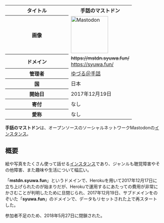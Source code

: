<div>

<table>
<colgroup>
<col style="width: 50%" />
<col style="width: 50%" />
</colgroup>
<tbody>
<tr class="header">
<th>タイトル</th>
<th>手話のマストドン</th>
</tr>

<tr class="odd">
<th>画像</th>
<td><a href="/%E3%83%95%E3%82%A1%E3%82%A4%E3%83%AB:Mastodon_logo.png" title="Mastodon"><img src="/images/thumb/0/00/Mastodon_logo.png/120px-Mastodon_logo.png" srcset="/images/thumb/0/00/Mastodon_logo.png/180px-Mastodon_logo.png 1.5x, /images/0/00/Mastodon_logo.png 2x" width="120" height="120" alt="Mastodon" /></a></td>
</tr>
<tr class="even">
<th scope="row">ドメイン</th>
<td><del>https://mstdn.syuwa.fun/</del><br />
<a href="https://syuwa.fun/" rel="nofollow">https://syuwa.fun/</a></td>
</tr>
<tr class="odd">
<th scope="row">管理者</th>
<td><a href="https://syuwa.fun/@Yuduru" rel="nofollow">ゆづる＠手話</a></td>
</tr>
<tr class="even">
<th scope="row">国</th>
<td>日本</td>
</tr>
<tr class="odd">
<th scope="row">開始日</th>
<td>2017年12月19日</td>
</tr>
<tr class="even">
<th scope="row">寄付</th>
<td>なし</td>
</tr>
<tr class="odd">
<th scope="row">愛称</th>
<td>なし</td>
</tr>
</tbody>
</table>

**手話のマストドン**は、オープンソースのソーシャルネットワークMastodonの[インスタンス](/%E3%82%A4%E3%83%B3%E3%82%B9%E3%82%BF%E3%83%B3%E3%82%B9 "インスタンス")。

## 概要

絵や写真をたくさん使って話せる[インスタンス](/%E3%82%A4%E3%83%B3%E3%82%B9%E3%82%BF%E3%83%B3%E3%82%B9 "インスタンス")であり、ジャンルも聴覚障害やその他障害、また趣味や生活について幅広い。

「**mstdn.syuwa.fun**」というドメインで、Herokuを用いて2017年12月17日に立ち上げられたのが始まりだが、Herokuで運用するにあたっての費用が非常にかさむことが判明したために旦閉じられ、2017年12月19日、サブドメインをのぞいた「**syuwa.fun**」のドメインで、データもリセットされた上で再スタートした。

参加者不足のため、2018年5月27日に閉鎖された。

</div>
